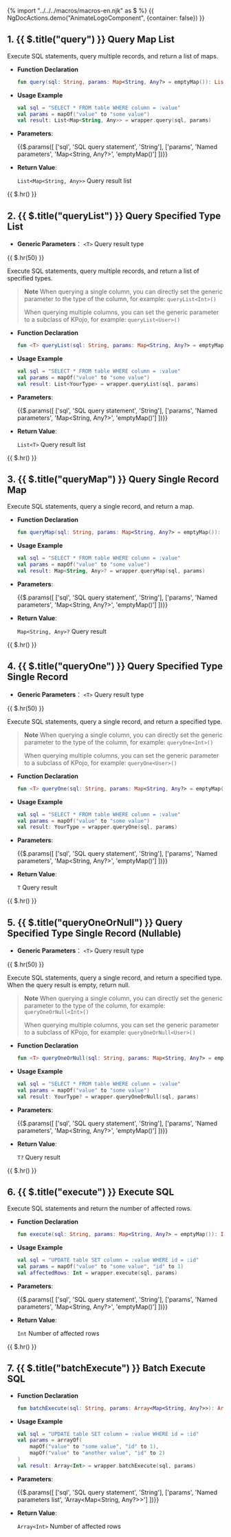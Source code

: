 {% import "../../../macros/macros-en.njk" as $ %}
{{ NgDocActions.demo("AnimateLogoComponent", {container: false}) }}

## 1. {{ $.title("query") }} Query Map List

Execute SQL statements, query multiple records, and return a list of maps.

- **Function Declaration**

    ```kotlin
    fun query(sql: String, params: Map<String, Any?> = emptyMap()): List<Map<String, Any>>
    ```

- **Usage Example**

    ```kotlin
    val sql = "SELECT * FROM table WHERE column = :value"
    val params = mapOf("value" to "some value")
    val result: List<Map<String, Any>> = wrapper.query(sql, params)
    ```

- **Parameters**:

    {{$.params([
    ['sql', 'SQL query statement', 'String'],
    ['params', 'Named parameters', 'Map<String, Any?>', 'emptyMap()']
    ])}}

- **Return Value**:

    `List<Map<String, Any>>` Query result list

{{ $.hr() }}

## 2. {{ $.title("queryList") }} Query Specified Type List

- **Generic Parameters**： `<T>` Query result type

{{ $.hr(50) }}

Execute SQL statements, query multiple records, and return a list of specified types.

> **Note**
> When querying a single column, you can directly set the generic parameter to the type of the column, for example: `queryList<Int>()`
>
> When querying multiple columns, you can set the generic parameter to a subclass of KPojo, for example: `queryList<User>()`

- **Function Declaration**

    ```kotlin
    fun <T> queryList(sql: String, params: Map<String, Any?> = emptyMap()): List<T>
    ```

- **Usage Example**

    ```kotlin
    val sql = "SELECT * FROM table WHERE column = :value"
    val params = mapOf("value" to "some value")
    val result: List<YourType> = wrapper.queryList(sql, params)
    ```

- **Parameters**:

    {{$.params([
    ['sql', 'SQL query statement', 'String'],
    ['params', 'Named parameters', 'Map<String, Any?>', 'emptyMap()']
    ])}}

- **Return Value**:

    `List<T>` Query result list

{{ $.hr() }}

## 3. {{ $.title("queryMap") }} Query Single Record Map

Execute SQL statements, query a single record, and return a map.

- **Function Declaration**

    ```kotlin
    fun queryMap(sql: String, params: Map<String, Any?> = emptyMap()): Map<String, Any>?
    ```

- **Usage Example**

    ```kotlin
    val sql = "SELECT * FROM table WHERE column = :value"
    val params = mapOf("value" to "some value")
    val result: Map<String, Any>? = wrapper.queryMap(sql, params)
    ```

- **Parameters**:

    {{$.params([
    ['sql', 'SQL query statement', 'String'],
    ['params', 'Named parameters', 'Map<String, Any?>', 'emptyMap()']
    ])}}

- **Return Value**:

    `Map<String, Any>?` Query result

{{ $.hr() }}

## 4. {{ $.title("queryOne") }} Query Specified Type Single Record

- **Generic Parameters**： `<T>` Query result type

{{ $.hr(50) }}

Execute SQL statements, query a single record, and return a specified type.

> **Note**
> When querying a single column, you can directly set the generic parameter to the type of the column, for example: `queryOne<Int>()`
>
> When querying multiple columns, you can set the generic parameter to a subclass of KPojo, for example: `queryOne<User>()`

- **Function Declaration**

    ```kotlin
    fun <T> queryOne(sql: String, params: Map<String, Any?> = emptyMap()): T
    ```

- **Usage Example**

    ```kotlin
    val sql = "SELECT * FROM table WHERE column = :value"
    val params = mapOf("value" to "some value")
    val result: YourType = wrapper.queryOne(sql, params)
    ```

- **Parameters**:

    {{$.params([
    ['sql', 'SQL query statement', 'String'],
    ['params', 'Named parameters', 'Map<String, Any?>', 'emptyMap()']
    ])}}

- **Return Value**:

    `T` Query result

{{ $.hr() }}

## 5. {{ $.title("queryOneOrNull") }} Query Specified Type Single Record (Nullable)

- **Generic Parameters**： `<T>` Query result type

{{ $.hr(50) }}

Execute SQL statements, query a single record, and return a specified type. When the query result is empty, return null.

> **Note**
> When querying a single column, you can directly set the generic parameter to the type of the column, for example: `queryOneOrNull<Int>()`
>
> When querying multiple columns, you can set the generic parameter to a subclass of KPojo, for example: `queryOneOrNull<User>()`

- **Function Declaration**

    ```kotlin
    fun <T> queryOneOrNull(sql: String, params: Map<String, Any?> = emptyMap()): T?
    ```

- **Usage Example**

    ```kotlin
    val sql = "SELECT * FROM table WHERE column = :value"
    val params = mapOf("value" to "some value")
    val result: YourType? = wrapper.queryOneOrNull(sql, params)
    ```

- **Parameters**:

    {{$.params([
    ['sql', 'SQL query statement', 'String'],
    ['params', 'Named parameters', 'Map<String, Any?>', 'emptyMap()']
    ])}}

- **Return Value**:

    `T?` Query result

{{ $.hr() }}

## 6. {{ $.title("execute") }} Execute SQL

Execute SQL statements and return the number of affected rows.

- **Function Declaration**

    ```kotlin
    fun execute(sql: String, params: Map<String, Any?> = emptyMap()): Int
    ```

- **Usage Example**

    ```kotlin
    val sql = "UPDATE table SET column = :value WHERE id = :id"
    val params = mapOf("value" to "some value", "id" to 1)
    val affectedRows: Int = wrapper.execute(sql, params)
    ```

- **Parameters**:

    {{$.params([
    ['sql', 'SQL query statement', 'String'],
    ['params', 'Named parameters', 'Map<String, Any?>', 'emptyMap()']
    ])}}

- **Return Value**:

    `Int` Number of affected rows

{{ $.hr() }}

## 7. {{ $.title("batchExecute") }} Batch Execute SQL

- **Function Declaration**

    ```kotlin
    fun batchExecute(sql: String, params: Array<Map<String, Any?>>): Array<Int>
    ```

- **Usage Example**

    ```kotlin
    val sql = "UPDATE table SET column = :value WHERE id = :id"
    val params = arrayOf(
        mapOf("value" to "some value", "id" to 1),
        mapOf("value" to "another value", "id" to 2)
    )
    val result: Array<Int> = wrapper.batchExecute(sql, params)
    ```

- **Parameters**:

    {{$.params([
    ['sql', 'SQL query statement', 'String'],
    ['params', 'Named parameters list', 'Array<Map<String, Any?>>']
    ])}}

- **Return Value**:

    `Array<Int>` Number of affected rows
